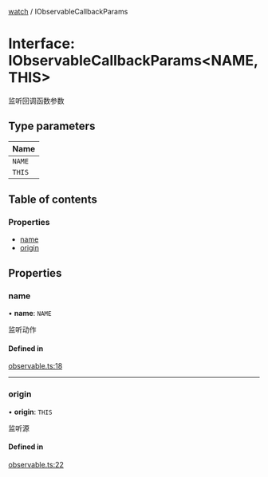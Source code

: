 [watch](../README.md) / IObservableCallbackParams

# Interface: IObservableCallbackParams<NAME, THIS\>

监听回调函数参数

## Type parameters

| Name |
| :------ |
| `NAME` |
| `THIS` |

## Table of contents

### Properties

- [name](IObservableCallbackParams.md#name)
- [origin](IObservableCallbackParams.md#origin)

## Properties

### name

• **name**: `NAME`

监听动作

#### Defined in

[observable.ts:18](https://github.com/xizher/nhz-utils/blob/0dc0666/src/watch/observable.ts#L18)

___

### origin

• **origin**: `THIS`

监听源

#### Defined in

[observable.ts:22](https://github.com/xizher/nhz-utils/blob/0dc0666/src/watch/observable.ts#L22)
